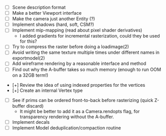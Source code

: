 - [ ] Scene description format
- [ ] Make a better Viewport interface
- [ ] Make the camera just another Entity (?)
- [ ] Implement shadows (hard, soft, CSM?)
- [ ] Implement mip-mapping (read about pixel shader derivatives)
	- I added gradients for incremental rasterization, could they be used for this?
- [ ] Try to compress the raster before doing a loadimage(2)
- [ ] Avoid writing the same texture multiple times under different names in exportmodel(2)
- [ ] Add wireframe rendering by a reasonable interface and method
- [ ] Find out why the A-buffer takes so much memory (enough to run OOM on a 32GB term!)
- [+] Review the idea of using indexed properties for the vertices
- [+] Create an internal Vertex type
- [ ] See if prims can be ordered front-to-back before rasterizing (quick Z-buffer discard)
	- It might be better to add it as a Camera.rendopts flag, for
	  transparency rendering without the A-buffer.
- [ ] Implement decals
- [ ] Implement Model deduplication/compaction routine
